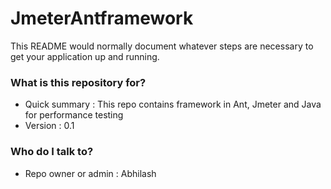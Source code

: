 # JmeterAntframework

This README would normally document whatever steps are necessary to get your application up and running.

### What is this repository for? ###

* Quick summary : This repo contains framework in Ant, Jmeter and Java for performance testing
* Version : 0.1

### Who do I talk to? ###

* Repo owner or admin : Abhilash
